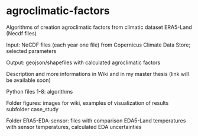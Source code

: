 # agroclimatic-factors
Algorithms of creation agroclimatic factors from climatic dataset ERA5-Land (Necdf files)

Input: NeCDF files (each year one file) from Copernicus Climate Data Store; selected parameters

Output: geojson/shapefiles with calculated agroclimatic factors

Description and more informations in Wiki and in my master thesis (link will be available soon)

Python files 1-8: algorithms

Folder figures: images for wiki, examples of visualization of results subfolder case_study

Folder ERA5-EDA-sensor: files with comparison EDA5-Land temperatures with sensor temperatures, calculated EDA uncertainties
